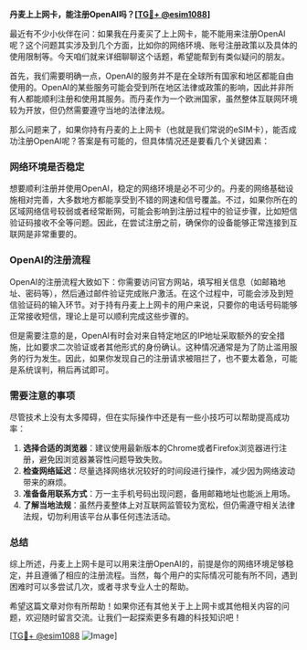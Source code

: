 **丹麦上上网卡，能注册OpenAI吗？[[TG💪+ @esim1088](https://t.me/s/esim1088)]**

最近有不少小伙伴在问：如果我在丹麦买了上上网卡，能不能用来注册OpenAI呢？这个问题其实涉及到几个方面，比如你的网络环境、账号注册政策以及具体的使用限制等。今天咱们就来详细聊聊这个话题，希望能帮到有类似疑问的朋友。

首先，我们需要明确一点，OpenAI的服务并不是在全球所有国家和地区都能自由使用的。OpenAI的某些服务可能会受到所在地区法律或政策的影响，因此并非所有人都能顺利注册和使用其服务。而丹麦作为一个欧洲国家，虽然整体互联网环境较为开放，但仍然需要遵守当地的法律法规。

那么问题来了，如果你持有丹麦的上上网卡（也就是我们常说的eSIM卡），能否成功注册OpenAI呢？答案是有可能的，但具体情况还是要看几个关键因素：

### 网络环境是否稳定

想要顺利注册并使用OpenAI，稳定的网络环境是必不可少的。丹麦的网络基础设施相对完善，大多数地方都能享受到不错的网速和信号覆盖。不过，如果你所在的区域网络信号较弱或者经常断网，可能会影响到注册过程中的验证步骤，比如短信验证码接收不全等问题。因此，在尝试注册之前，确保你的设备能够正常连接到互联网是非常重要的。

### OpenAI的注册流程

OpenAI的注册流程大致如下：你需要访问官方网站，填写相关信息（如邮箱地址、密码等），然后通过邮件验证完成账户激活。在这个过程中，可能会涉及到短信验证码的输入环节。对于持有丹麦上上网卡的用户来说，只要你的电话号码能够正常接收短信，理论上是可以顺利完成这些步骤的。

但是需要注意的是，OpenAI有时会对来自特定地区的IP地址采取额外的安全措施，比如要求二次验证或者其他形式的身份确认。这种情况通常是为了防止滥用服务的行为发生。因此，如果你发现自己的注册请求被阻拦了，也不要太着急，可能是系统误判，稍后再试即可。

### 需要注意的事项

尽管技术上没有太多障碍，但在实际操作中还是有一些小技巧可以帮助提高成功率：

1. **选择合适的浏览器**：建议使用最新版本的Chrome或者Firefox浏览器进行注册，避免因浏览器兼容性问题导致失败。
2. **检查网络延迟**：尽量选择网络状况较好的时间段进行操作，减少因为网络波动带来的麻烦。
3. **准备备用联系方式**：万一主手机号码出现问题，备用邮箱地址也能派上用场。
4. **了解当地法规**：虽然丹麦整体上对互联网监管较为宽松，但仍需遵守相关法律法规，切勿利用该平台从事任何违法活动。

### 总结

综上所述，丹麦上上网卡是可以用来注册OpenAI的，前提是你的网络环境足够稳定，并且遵循了相应的注册流程。当然，每个用户的实际情况可能有所不同，遇到困难时可以多尝试几次，或者寻求专业人士的帮助。

希望这篇文章对你有所帮助！如果你还有其他关于上上网卡或其他相关内容的问题，欢迎随时留言交流。让我们一起探索更多有趣的科技知识吧！

[[TG💪+ @esim1088](https://t.me/s/esim1088) ![Image](https://i.postimg.cc/4NQfJmqS/Snipaste-2025-05-13-00-14-12.png)]
